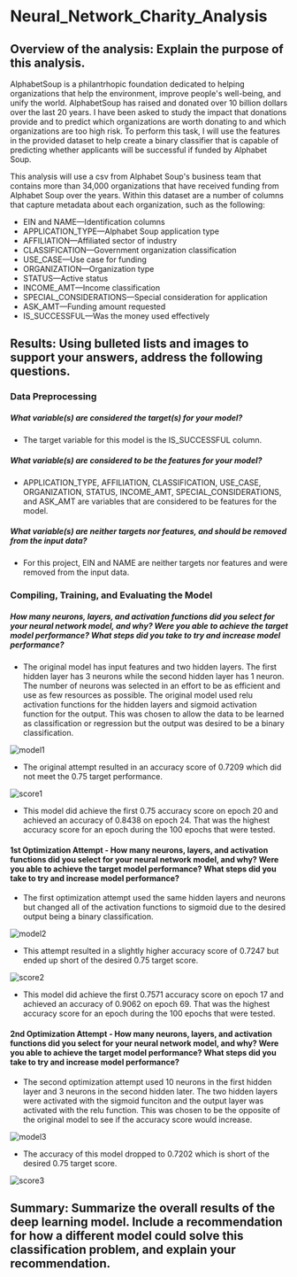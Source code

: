 # Neural_Network_Charity_Analysis

## Overview of the analysis: Explain the purpose of this analysis.

AlphabetSoup is a philantrhopic foundation dedicated to helping organizations that help the environment, improve people's well-being, and unify the world.  AlphabetSoup has raised and donated over 10 billion dollars over the last 20 years.  I have been asked to study the impact that donations provide and to predict which organizations are worth donating to and which organizations are too high risk.  To perform this task, I will use the features in the provided dataset to help create a binary classifier that is capable of predicting whether applicants will be successful if funded by Alphabet Soup.

This analysis will use a csv from Alphabet Soup's business team that contains more than 34,000 organizations that have received funding from Alphabet Soup over the years. Within this dataset are a number of columns that capture metadata about each organization, such as the following:

* EIN and NAME—Identification columns
* APPLICATION_TYPE—Alphabet Soup application type
* AFFILIATION—Affiliated sector of industry
* CLASSIFICATION—Government organization classification
* USE_CASE—Use case for funding
* ORGANIZATION—Organization type
* STATUS—Active status
* INCOME_AMT—Income classification
* SPECIAL_CONSIDERATIONS—Special consideration for application
* ASK_AMT—Funding amount requested
* IS_SUCCESSFUL—Was the money used effectively

## Results: Using bulleted lists and images to support your answers, address the following questions.

### Data Preprocessing
##### What variable(s) are considered the target(s) for your model?
* The target variable for this model is the IS_SUCCESSFUL column.

##### What variable(s) are considered to be the features for your model?
* APPLICATION_TYPE, AFFILIATION, CLASSIFICATION, USE_CASE, ORGANIZATION, STATUS, INCOME_AMT, SPECIAL_CONSIDERATIONS, and ASK_AMT are variables that are considered to be features for the model.

##### What variable(s) are neither targets nor features, and should be removed from the input data?
* For this project, EIN and NAME are neither targets nor features and were removed from the input data.

### Compiling, Training, and Evaluating the Model
##### How many neurons, layers, and activation functions did you select for your neural network model, and why? Were you able to achieve the target model performance? What steps did you take to try and increase model performance?

* The original model has input features and two hidden layers.  The first hidden layer has 3 neurons while the second hidden layer has 1 neuron.  The number of neurons was selected in an effort to be as efficient and use as few resources as possible. The original model used relu activation functions for the hidden layers and sigmoid activation function for the output.  This was chosen to allow the data to be learned as classification or regression but the output was desired to be a binary classification.

![model1](https://user-images.githubusercontent.com/107599510/200913253-d48ed241-3eaa-43ce-ad9b-2e57e5cb1c1a.png)

* The original attempt resulted in an accuracy score of 0.7209 which did not meet the 0.75 target performance.

![score1](https://user-images.githubusercontent.com/107599510/200917108-f945d4bd-2f25-4116-85d8-ac88cb350ddf.png)

* This model did achieve the first 0.75 accuracy score on epoch 20 and achieved an accuracy of 0.8438 on epoch 24.  That was the highest accuracy score for an epoch during the 100 epochs that were tested.

#### 1st Optimization Attempt - How many neurons, layers, and activation functions did you select for your neural network model, and why? Were you able to achieve the target model performance? What steps did you take to try and increase model performance?

* The first optimization attempt used the same hidden layers and neurons but changed all of the activation functions to sigmoid due to the desired output being a binary classification.

![model2](https://user-images.githubusercontent.com/107599510/200916458-3797a0b2-50ee-43c1-a51d-3088f0757315.png)

* This attempt resulted in a slightly higher accuracy score of 0.7247 but ended up short of the desired 0.75 target score.

![score2](https://user-images.githubusercontent.com/107599510/200917503-799e02a7-f433-4145-9008-b063e6490f52.png)

* This model did achieve the first 0.7571 accuracy score on epoch 17 and achieved an accuracy of 0.9062 on epoch 69.  That was the highest accuracy score for an epoch during the 100 epochs that were tested.

#### 2nd Optimization Attempt - How many neurons, layers, and activation functions did you select for your neural network model, and why? Were you able to achieve the target model performance? What steps did you take to try and increase model performance?

* The second optimization attempt used 10 neurons in the first hidden layer and 3 neurons in the second hidden later.  The two hidden layers were activated with the sigmoid funciton and the output layer was activated with the relu function.  This was chosen to be the opposite of the original model to see if the accuracy score would increase.  

![model3](https://user-images.githubusercontent.com/107599510/200919683-ef674457-6349-4eda-a0ba-84f301f44c57.png)

* The accuracy of this model dropped to 0.7202 which is short of the desired 0.75 target score.

![score3](https://user-images.githubusercontent.com/107599510/200919941-c6ae253c-2901-445d-b6d1-fd279d2c02cc.png)

## Summary: Summarize the overall results of the deep learning model. Include a recommendation for how a different model could solve this classification problem, and explain your recommendation.
